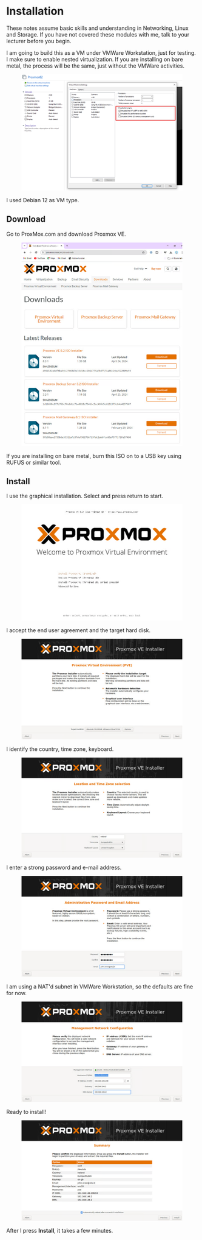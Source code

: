 # Installation

These notes assume basic skills and understanding in Networking, Linux and Storage. If you have not covered these modules with me, talk to your lecturer before you begin.

I am going to build this as a VM under VMWare Workstation, just for testing. I make sure to enable nested virtualization. If you are installing on bare metal, the process will be the same, just without the VMWare activities.

<figure><img src=".gitbook/assets/image (1) (1).png" alt=""><figcaption></figcaption></figure>

I used Debian 12 as VM type.

## Download

Go to ProxMox.com and download Proxmox VE.

<figure><img src=".gitbook/assets/image (2) (1).png" alt=""><figcaption></figcaption></figure>

If you are installing on bare metal, burn this ISO on to a USB key using RUFUS or similar tool.

## Install

I use the graphical installation. Select and press return to start.

<figure><img src=".gitbook/assets/image (3) (1).png" alt=""><figcaption></figcaption></figure>

I accept the end user agreement and the target hard disk.

<figure><img src=".gitbook/assets/image (4) (1).png" alt=""><figcaption></figcaption></figure>

I identify the country, time zone, keyboard.

<figure><img src=".gitbook/assets/image (5) (1).png" alt=""><figcaption></figcaption></figure>

I enter a strong password and e-mail address.

<figure><img src=".gitbook/assets/image (6).png" alt=""><figcaption></figcaption></figure>

I am using a NAT'd subnet in VMWare Workstation, so the defaults are fine for now.

<figure><img src=".gitbook/assets/image (7).png" alt=""><figcaption></figcaption></figure>

Ready to install!

<figure><img src=".gitbook/assets/image (8).png" alt=""><figcaption></figcaption></figure>

After I press **Install**, it takes a few minutes.
